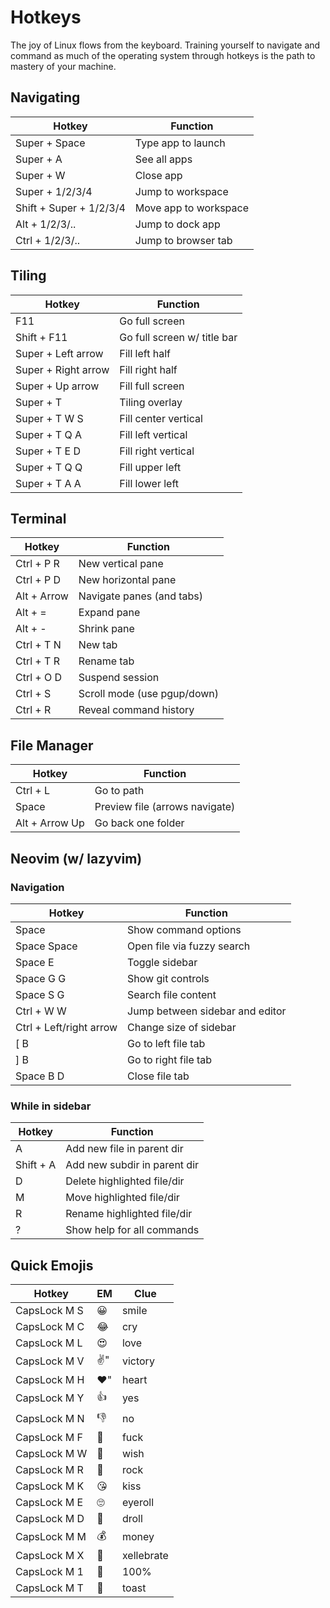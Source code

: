 # Hotkeys

The joy of Linux flows from the keyboard. Training yourself to navigate and command as much of the operating system through hotkeys is the path to mastery of your machine.

## Navigating

| Hotkey                  | Function              |
| ----------------------- | --------------------- |
| Super + Space           | Type app to launch    |
| Super + A               | See all apps          |
| Super + W               | Close app             |
| Super + 1/2/3/4         | Jump to workspace     |
| Shift + Super + 1/2/3/4 | Move app to workspace |
| Alt + 1/2/3/..          | Jump to dock app      |
| Ctrl + 1/2/3/..         | Jump to browser tab   |

## Tiling

| Hotkey              | Function                    |
| ------------------- | --------------------------- |
| F11                 | Go full screen              |
| Shift + F11         | Go full screen w/ title bar |
| Super + Left arrow  | Fill left half              |
| Super + Right arrow | Fill right half             |
| Super + Up arrow    | Fill full screen            |
| Super + T           | Tiling overlay              |
| Super + T W S       | Fill center vertical        |
| Super + T Q A       | Fill left vertical          |
| Super + T E D       | Fill right vertical         |
| Super + T Q Q       | Fill upper left             |
| Super + T A A       | Fill lower left             |

## Terminal

| Hotkey              | Function                    |
| ------------------- | --------------------------- |
| Ctrl + P R          | New vertical pane           |
| Ctrl + P D          | New horizontal pane         |
| Alt + Arrow         | Navigate panes (and tabs)   |
| Alt + =             | Expand pane                 |
| Alt + -             | Shrink pane                 |
| Ctrl + T N          | New tab                     |
| Ctrl + T R          | Rename tab                  |
| Ctrl + O D          | Suspend session             |
| Ctrl + S            | Scroll mode (use pgup/down) |
| Ctrl + R            | Reveal command history      |

## File Manager

| Hotkey              | Function                       |
| ------------------- | ------------------------------ |
| Ctrl + L            | Go to path                     |
| Space               | Preview file (arrows navigate) |
| Alt + Arrow Up      | Go back one folder             |

## Neovim (w/ lazyvim)

### Navigation

| Hotkey                   | Function                        |
| ------------------------ | ------------------------------- |
| Space                    | Show command options            |
| Space Space              | Open file via fuzzy search      |
| Space E                  | Toggle sidebar                  |
| Space G G                | Show git controls               |
| Space S G                | Search file content             |
| Ctrl + W W               | Jump between sidebar and editor |
| Ctrl + Left/right arrow  | Change size of sidebar          |
| [ B                      | Go to left file tab             |
| ] B                      | Go to right file tab            |
| Space B D                | Close file tab                  |

### While in sidebar

| Hotkey                   | Function                        |
| ------------------------ | ------------------------------- |
| A                        | Add new file in parent dir      |
| Shift + A                | Add new subdir in parent dir    |
| D                        | Delete highlighted file/dir     |
| M                        | Move highlighted file/dir       |
| R                        | Rename highlighted file/dir     |
| ?                        | Show help for all commands      |

## Quick Emojis

| Hotkey       | EM | Clue       |
| ------------ | -- | ---------- |
| CapsLock M S | 😀 | smile      |
| CapsLock M C | 😂 | cry        |
| CapsLock M L | 😍 | love       |
| CapsLock M V | ✌️" | victory    |
| CapsLock M H | ❤️" | heart      |
| CapsLock M Y | 👍 | yes        |
| CapsLock M N | 👎 | no         |
| CapsLock M F | 🖕 | fuck       |
| CapsLock M W | 🤞 | wish       |
| CapsLock M R | 🤘 | rock       |
| CapsLock M K | 😘 | kiss       |
| CapsLock M E | 🙄 | eyeroll    |
| CapsLock M D | 🤤 | droll      |
| CapsLock M M | 💰 | money      |
| CapsLock M X | 🎉 | xellebrate |
| CapsLock M 1 | 💯 | 100%       |
| CapsLock M T | 🥂 | toast      |
